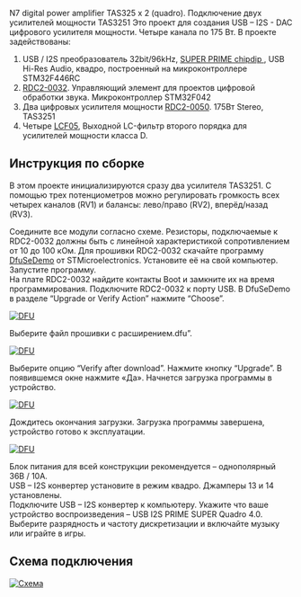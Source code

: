 N7 digital power amplifier TAS325 x 2 (quadro). Подключение двух усилителей мощности TAS3251 
Это проект для создания USB – I2S - DAC  цифрового усилителя мощности. 
Четыре канала по 175 Вт.
В проекте задействованы:
1.	USB / I2S преобразователь 32bit/96kHz, <a class="link" href="https://www.chipdip.ru/product0/9000569733"> SUPER PRIME chipdip </a>, USB Hi-Res Audio, квадро, построенный на микроконтроллере STM32F446RC
2. <a class="link" href="https://www.chipdip.ru/product/rdc2-0032">RDC2-0032</a>. Управляющий элемент для проектов цифровой обработки звука. Микроконтроллер STM32F042
3.	Два цифровых усилителя мощности <a class="link" href="https://www.chipdip.ru/product/rdc2-0050">RDC2-0050</a>. 175Вт Stereo, TAS3251
4.	Четыре <a class="link" href="https://www.chipdip.ru/product/lcf05">LCF05</a>, Выходной LC-фильтр второго порядка для усилителей мощности класса D.

<h2>Инструкция по сборке</h2>
В этом проекте инициализируются сразу два усилителя TAS3251. С помощью трех потенциометров можно регулировать громкость всех четырех каналов (RV1) и балансы: лево/право (RV2), вперёд/назад (RV3).

Соедините все модули согласно схеме. Резисторы, подключаемые к RDC2-0032 должны быть с линейной характеристикой сопротивлением от 10 до 100 кОм.
Для прошивки RDC2-0032 скачайте программу <a class="link" href="https://static.chipdip.ru/lib/465/DOC002465470.zip">DfuSeDemo</a> от STMicroelectronics.   Установите её на свой компьютер. Запустите программу.<br>
На плате  RDC2-0032 найдите контакты Boot и замкните их на время программирования. Подключите RDC2-0032 к порту USB. 
В DfuSeDemo в разделе “Upgrade or Verify Action” нажмите “Choose”. 
<p><a class="galery" href="https://static.chipdip.ru/lib/504/DOC004504421.jpg"><img alt="DFU" src="https://static.chipdip.ru/lib/504/DOC004504742.jpg" /></a></p>
Выберите файл прошивки с расширением.dfu”.
<p><a class="galery" href="https://static.chipdip.ru/lib/504/DOC004504421.jpg"><img alt="DFU" src="https://static.chipdip.ru/lib/504/DOC004504743.jpg" /></a></p>
Выберите опцию “Verify after download”. Нажмите кнопку “Upgrade”. В появившемся окне нажмите «Да». Начнется загрузка программы в устройство.
<p><a class="galery" href="https://static.chipdip.ru/lib/504/DOC004504421.jpg"><img alt="DFU" src="https://static.chipdip.ru/lib/504/DOC004504744.jpg" /></a></p>
Дождитесь окончания загрузки. 
Загрузка программы завершена, устройство готово к эксплуатации.
<p><a class="galery" href="https://static.chipdip.ru/lib/504/DOC004504421.jpg"><img alt="DFU" src="https://static.chipdip.ru/lib/504/DOC004504745.jpg" /></a></p>
Блок питания для всей конструкции рекомендуется – однополярный 36В / 10А.<br> 
USB – I2S конвертер установите в режим квадро. Джамперы 13 и 14 установлены. <br>
Подключите USB – I2S конвертер к компьютеру. Укажите что ваше устройство воспроизведения – USB I2S PRIME SUPER Quadro 4.0. Выберите разрядность и частоту дискретизации и включайте музыку или играйте в игры.
<img alt="" src="https://static.chipdip.ru/lib/369/DOC004369719.jpg" /><br />

<h2>Схема подключения</h2>
<p><a class="galery" href="https://static.chipdip.ru/lib/504/DOC004504421.jpg"><img alt="Схема" src="https://static.chipdip.ru/lib/504/DOC004504422.jpg" /></a></p>
